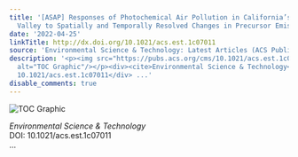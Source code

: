```yaml
---
title: '[ASAP] Responses of Photochemical Air Pollution in California’s San Joaquin
  Valley to Spatially and Temporally Resolved Changes in Precursor Emissions'
date: '2022-04-25'
linkTitle: http://dx.doi.org/10.1021/acs.est.1c07011
source: 'Environmental Science & Technology: Latest Articles (ACS Publications)'
description: '<p><img src="https://pubs.acs.org/cms/10.1021/acs.est.1c07011/asset/images/medium/es1c07011_0005.gif"
  alt="TOC Graphic"/></p><div><cite>Environmental Science & Technology</cite></div><div>DOI:
  10.1021/acs.est.1c07011</div> ...'
disable_comments: true
---
```

<p><img src="https://pubs.acs.org/cms/10.1021/acs.est.1c07011/asset/images/medium/es1c07011_0005.gif" alt="TOC Graphic"/></p><div><cite>Environmental Science & Technology</cite></div><div>DOI: 10.1021/acs.est.1c07011</div> ...